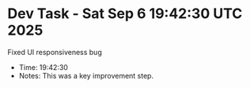 # Dev Task - Sat Sep  6 19:42:30 UTC 2025
Fixed UI responsiveness bug
- Time: 19:42:30
- Notes: This was a key improvement step.
